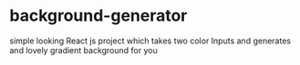 # background-generator
simple looking React js project which takes two color Inputs and generates and lovely gradient background for you
